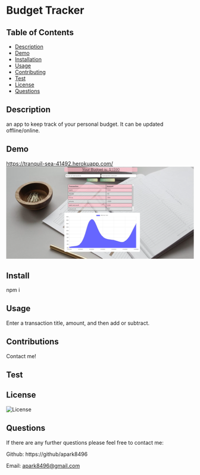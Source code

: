 # Budget Tracker

## Table of Contents

- [Description](#Description)
- [Demo](#Demo)
- [Installation](#Installation)
- [Usage](#Usage)
- [Contributing](#Contributing)
- [Test](#Tests)
- [License](#License)
- [Questions](#Questions)

## Description

an app to keep track of your personal budget. It can be updated offline/online.

## Demo

https://tranquil-sea-41492.herokuapp.com/
![budget](https://github.com/adunderwood96/budget-tracker/blob/b50353f92580ec93c05d280139985a9f486774dd/assets/budget.png)


## Install

npm i

## Usage

Enter a transaction title, amount, and then add or subtract.

## Contributions

Contact me!

## Test

## License

![License](https://img.shields.io/badge/License-MIT-yellow.svg)

## Questions

If there are any further questions please feel free to contact me:

Github: https://github/apark8496

Email: apark8496@gmail.com
